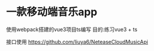 # 一款移动端音乐app

使用webpack搭建的vue3项目ts编写 目的:练习vue3 + ts

接口使用
https://github.com/liuya6/NeteaseCloudMusicApi
